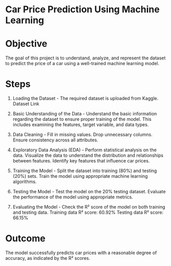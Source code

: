 # Car Price Prediction Using Machine Learning

# Objective
The goal of this project is to understand, analyze, and represent the dataset to predict the price of a car using a well-trained machine learning model.

# Steps
1. Loading the Dataset -
The required dataset is uploaded from Kaggle.
Dataset Link

2. Basic Understanding of the Data -
Understand the basic information regarding the dataset to ensure proper training of the model.
This includes examining the features, target variable, and data types.

3. Data Cleaning -
Fill in missing values.
Drop unnecessary columns.
Ensure consistency across all attributes.

4. Exploratory Data Analysis (EDA) -
Perform statistical analysis on the data.
Visualize the data to understand the distribution and relationships between features.
Identify key features that influence car prices.

5. Training the Model - 
Split the dataset into training (80%) and testing (20%) sets.
Train the model using appropriate machine learning algorithms.

6. Testing the Model -
Test the model on the 20% testing dataset.
Evaluate the performance of the model using appropriate metrics.

7. Evaluating the Model -
Check the R² score of the model on both training and testing data.
Training data R² score: 60.92%
Testing data R² score: 66.15%

# Outcome
The model successfully predicts car prices with a reasonable degree of accuracy, as indicated by the R² scores.

